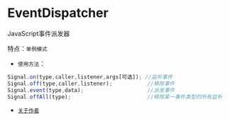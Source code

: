 # EventDispatcher
JavaScript事件派发器

特点：`单例模式`

* `使用方法`：

```javascript
Signal.on(type,caller,listener,args[可选]); //监听事件
Signal.off(type,caller,listener);           //移除事件
Signal.event(type,data);                    //派发事件
Signal.offAll(type);                        //移除某一事件类型的所有监听
```

* [`关于作者`](http://www.douchaoyang.com)
